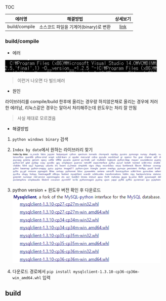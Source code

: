 TOC

에러명|해결방법|상세보기
:---:|:---:|:---:
build/compile|소스코드 파일을 기계어(binary)로 변환|[link][1]
[1]: #build/compile


<a id='build/compile'></a>
### build/compile

- 에러

![](img/2017-09-01-09-20-19.png)

> 이런거 나오면 다 빌드에러

- 원인

라이브러리를 compile/build 한후에 올리는 경우랑 하지않은채로 올리는 경우에 저러한 에러남, 리눅스같은 경우는 알아서 처리해주는데 윈도우는 처리 잘 안됨

> 사실 제대로 모르겠음

- 해결방법

1. `python windows binary` 검색

2. `Index by date`에서 원하는 라이브러리 찾기
![](img/2017-09-01-09-26-58.png)

3. python version + 윈도우 버전 확인 후 다운로드
![](img/2017-09-01-09-29-05.png)

4. 다운로드 경로에서 `pip install mysqlclient-1.3.10-cp36-cp36m-win_amd64.whl` 입력

## build
